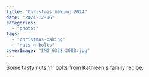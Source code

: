 ```yaml
---
title: "Christmas baking 2024"
date: "2024-12-16"
categories: 
  - "photos"
tags: 
  - "christmas-baking"
  - "nuts-n-bolts"
coverImage: "IMG_6338-2000.jpg"
---
```


Some tasty nuts 'n' bolts from Kathleen's family recipe.
